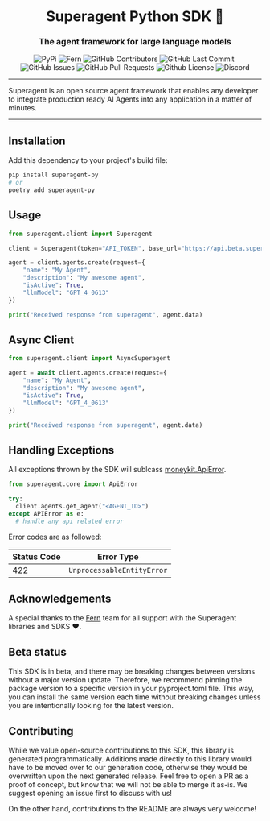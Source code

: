 <div align="center">

# Superagent Python SDK 🥷

### The agent framework for large language models

<p>
<img alt="PyPi" src="https://img.shields.io/pypi/v/fern-superagent.svg" />
<img alt="Fern" src="https://img.shields.io/badge/%F0%9F%8C%BF-SDK%20generated%20by%20Fern-brightgreen" />
<img alt="GitHub Contributors" src="https://img.shields.io/github/contributors/homanp/superagent-py" />
<img alt="GitHub Last Commit" src="https://img.shields.io/github/last-commit/homanp/superagent-py" />
<img alt="" src="https://img.shields.io/github/repo-size/homanp/superagent-py" />
<img alt="GitHub Issues" src="https://img.shields.io/github/issues/homanp/superagent-py" />
<img alt="GitHub Pull Requests" src="https://img.shields.io/github/issues-pr/homanp/superagent-py" />
<img alt="Github License" src="https://img.shields.io/badge/License-MIT-yellow.svg" />
<img alt="Discord" src="https://img.shields.io/discord/1110910277110743103?label=Discord&logo=discord&logoColor=white&style=plastic&color=d7b023)](https://discord.gg/e8j7mgjDUK" />
</p>

</div>

-----

Superagent is an open source agent framework that enables any developer to integrate production ready AI Agents into any application in a matter of minutes.

-----

## Installation

Add this dependency to your project's build file:

```bash
pip install superagent-py
# or
poetry add superagent-py
```

## Usage

```python
from superagent.client import Superagent

client = Superagent(token="API_TOKEN", base_url="https://api.beta.superagent.sh")

agent = client.agents.create(request={
    "name": "My Agent",
    "description": "My awesome agent",
    "isActive": True,
    "llmModel": "GPT_4_0613"
})

print("Received response from superagent", agent.data)
```

## Async Client

```python
from superagent.client import AsyncSuperagent

agent = await client.agents.create(request={
    "name": "My Agent",
    "description": "My awesome agent",
    "isActive": True,
    "llmModel": "GPT_4_0613"
})

print("Received response from superagent", agent.data)
```

## Handling Exceptions

All exceptions thrown by the SDK will sublcass [moneykit.ApiError](./src/moneykit/core/api_error.py).

```python
from superagent.core import ApiError

try:
  client.agents.get_agent("<AGENT_ID>")
except APIError as e:
  # handle any api related error
```

Error codes are as followed:

| Status Code | Error Type                 |
| ----------- | -------------------------- |
| 422         | `UnprocessableEntityError` |

## Acknowledgements

A special thanks to the [Fern](https://buildwithfern.com/) team for all support with the Superagent libraries and SDKS ❤️.

## Beta status

This SDK is in beta, and there may be breaking changes between versions without a major version update. Therefore, we recommend pinning the package version to a specific version in your pyproject.toml file. This way, you can install the same version each time without breaking changes unless you are intentionally looking for the latest version.

## Contributing

While we value open-source contributions to this SDK, this library is generated programmatically. Additions made directly to this library would have to be moved over to our generation code, otherwise they would be overwritten upon the next generated release. Feel free to open a PR as a proof of concept, but know that we will not be able to merge it as-is. We suggest opening an issue first to discuss with us!

On the other hand, contributions to the README are always very welcome!
